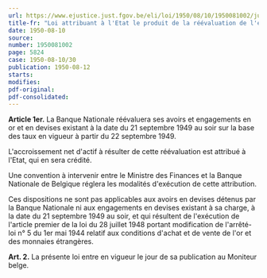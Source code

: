 ```yaml
---
url: https://www.ejustice.just.fgov.be/eli/loi/1950/08/10/1950081002/justel
title-fr: "Loi attribuant à l'Etat le produit de la réévaluation de l'encaisse en or et en devises de la Banque Nationale de Belgique."
date: 1950-08-10
source:
number: 1950081002
page: 5824
case: 1950-08-10/30
publication: 1950-08-12
starts:
modifies:
pdf-original:
pdf-consolidated:
---
```


**Article 1er.** La Banque Nationale réévaluera ses avoirs et engagements en or et en devises existant à la date du 21 septembre 1949 au soir sur la base des taux en vigueur à partir du 22 septembre 1949.

L'accroissement net d'actif à résulter de cette réévaluation est attribué à l'Etat, qui en sera crédité.

Une convention à intervenir entre le Ministre des Finances et la Banque Nationale de Belgique réglera les modalités d'exécution de cette attribution.

Ces dispositions ne sont pas applicables aux avoirs en devises détenus par la Banque Nationale ni aux engagements en devises existant à sa charge, à la date du 21 septembre 1949 au soir, et qui résultent de l'exécution de l'article premier de la loi du 28 juillet 1948 portant modification de l'arrêté-loi n° 5 du 1er mai 1944 relatif aux conditions d'achat et de vente de l'or et des monnaies étrangères.

**Art. 2.** La présente loi entre en vigueur le jour de sa publication au Moniteur belge.
